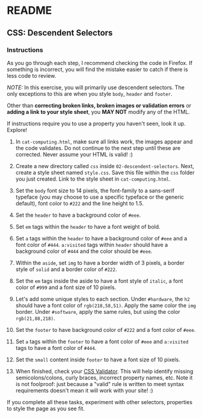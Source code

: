 # README

## CSS: Descendent Selectors

### Instructions

As you go through each step, I recommend checking the code in Firefox. If something is incorrect, you will find the mistake easier to catch if there is less code to review.

*NOTE:* In this exercise, you will primarily use descendent selectors. The only exceptions to this are when you style `body`, `header` and `footer`.

Other than **correcting broken links, broken images or validation errors** or **adding a link to your style sheet**, you **MAY NOT** modify any of the HTML.

If instructions require you to use a property you haven't seen, look it up. Explore!

1. In `cat-computing.html`, make sure all links work, the images appear and the code validates. Do not continue to the next step until these are corrected. Never assume your HTML is valid! :)

2. Create a new directory called `css` inside `02-descendent-selectors`. Next, create a style sheet named `style.css`. Save this file within the `css` folder you just created. Link to the style sheet in `cat-computing.html`.

3. Set the `body` font size to 14 pixels, the font-family to a sans-serif typeface (you may choose to use a specific typeface or the generic default), font color to `#222` and the line height to 1.5.

4. Set the `header` to have a background color of `#eee`.

5. Set `em` tags within the `header` to have a font weight of bold.

6. Set `a` tags within the `header` to have a background color of `#eee` and a font color of `#444`. `a:visited` tags within `header` should have a background color of `#444` and the color should be `#eee`.

7. Within the `aside`, set `img` to have a border width of 3 pixels, a border style of `solid` and a border color of `#222`.

8. Set the `em` tags inside the aside to have a font style of `italic`, a font color of `#999` and a font size of 10 pixels.

9. Let's add some unique styles to each section. Under `#hardware`, the `h2` should have a font color of `rgb(218,58,51)`. Apply the same color the `img` border. Under `#software`, apply the same rules, but using the color `rgb(21,88,218)`.

10. Set the `footer` to have background color of `#222` and a font color of `#eee`.

11. Set `a` tags within the `footer` to have a font color of `#eee` and `a:visited` tags to have a font color of `#444`.

12. Set the `small` content inside `footer` to have a font size of 10 pixels.

13. When finished, check your [CSS Validator](jigsaw.w3.org/css-validator/). This will help identify missing semicolons/colons, curly braces, incorrect property names, etc. Note it is not foolproof: just because a "valid" rule is written to meet syntax requirements doesn't mean it will work with your site! :)

If you complete all these tasks, experiment with other selectors, properties to style the page as you see fit.
